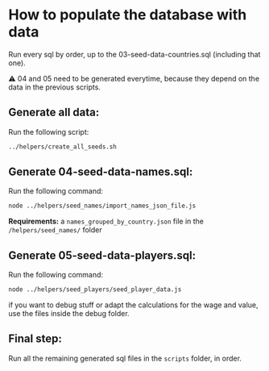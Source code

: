 How to populate the database with data
=======================
Run every sql by order, up to the 03-seed-data-countries.sql (including that one).

⚠️ 04 and 05 need to be generated everytime, because they depend on the data in the previous scripts.

## Generate all data:
Run the following script:
```bash
../helpers/create_all_seeds.sh
```

## Generate 04-seed-data-names.sql:
Run the following command:
```bash 
node ../helpers/seed_names/import_names_json_file.js
```
**Requirements:** a `names_grouped_by_country.json` file in the `/helpers/seed_names/` folder

## Generate 05-seed-data-players.sql:
Run the following command: 
```bash 
node ../helpers/seed_players/seed_player_data.js
```
if you want to debug stuff or adapt the calculations for the wage and value, use the files inside the debug folder.


## Final step:
Run all the remaining generated sql files in the `scripts` folder, in order.




